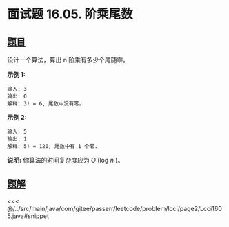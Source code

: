 # 面试题 16.05. 阶乘尾数

## [题目](https://leetcode.cn/problems/factorial-zeros-lcci/)
设计一个算法，算出 n 阶乘有多少个尾随零。

**示例 1:**

```
输入: 3
输出: 0
解释: 3! = 6, 尾数中没有零。
```

**示例 2:**

```
输入: 5
输出: 1
解释: 5! = 120, 尾数中有 1 个零.
```

**说明:** 你算法的时间复杂度应为 *O* (log *n* )。


## [题解](https://github.com/PasseRR/JavaLeetCode/blob/master/src/main/java/com/gitee/passerr/leetcode/problem/lcci/page2/Lcci1605.java)

<<< @/../src/main/java/com/gitee/passerr/leetcode/problem/lcci/page2/Lcci1605.java#snippet
